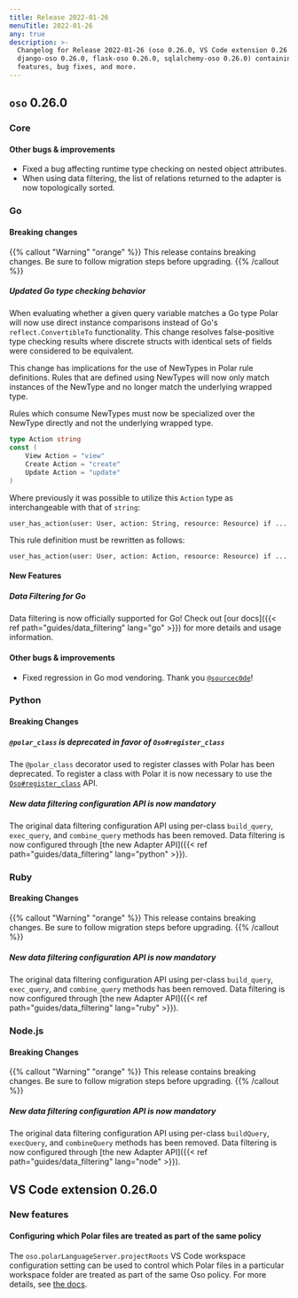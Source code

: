 ```yaml
---
title: Release 2022-01-26
menuTitle: 2022-01-26
any: true
description: >-
  Changelog for Release 2022-01-26 (oso 0.26.0, VS Code extension 0.26.0,
  django-oso 0.26.0, flask-oso 0.26.0, sqlalchemy-oso 0.26.0) containing new
  features, bug fixes, and more.
---
```


## `oso` 0.26.0

### Core

#### Other bugs & improvements

- Fixed a bug affecting runtime type checking on nested object attributes.
- When using data filtering, the list of relations returned to the adapter
  is now topologically sorted.

### Go

#### Breaking changes

{{% callout "Warning" "orange" %}}
  This release contains breaking changes. Be sure to follow migration steps
  before upgrading.
{{% /callout %}}

##### Updated Go type checking behavior

When evaluating whether a given query variable matches a Go type Polar will now use direct instance comparisons instead of Go's `reflect.ConvertibleTo` functionality. This change resolves false-positive type checking results where discrete structs with identical sets of fields were considered to be equivalent.

This change has implications for the use of NewTypes in Polar rule definitions. Rules that are defined using NewTypes will now only match instances of the NewType and no longer match the underlying wrapped type.

Rules which consume NewTypes must now be specialized over the NewType directly and not the underlying wrapped type.

```go
type Action string
const (
    View Action = "view"
    Create Action = "create"
    Update Action = "update"
)
```

Where previously it was possible to utilize this `Action` type as interchangeable with that of `string`:

```polar
user_has_action(user: User, action: String, resource: Resource) if ...
```

This rule definition must be rewritten as follows:

```polar
user_has_action(user: User, action: Action, resource: Resource) if ...
```

#### New Features

##### Data Filtering for Go

Data filtering is now officially supported for Go! Check out
[our docs]({{< ref path="guides/data_filtering" lang="go" >}})
for more details and usage information.

#### Other bugs & improvements

- Fixed regression in Go mod vendoring. Thank you
  [`@sourcec0de`](https://github.com/sourcec0de)!

### Python

#### Breaking Changes

##### `@polar_class` is deprecated in favor of `Oso#register_class`

The `@polar_class` decorator used to register classes with Polar has been deprecated. To register a class with Polar it is now necessary to use the [`Oso#register_class`](https://www.osohq.com/docs/oss/reference/api/index.html#oso.Oso.register_class) API.

##### New data filtering configuration API is now mandatory

The original data filtering configuration API using per-class `build_query`, `exec_query`, and `combine_query` methods
has been removed. Data filtering is now configured through [the new Adapter API]({{< ref path="guides/data_filtering" lang="python" >}}).

### Ruby

#### Breaking Changes

{{% callout "Warning" "orange" %}}
  This release contains breaking changes. Be sure to follow migration steps
  before upgrading.
{{% /callout %}}

##### New data filtering configuration API is now mandatory

The original data filtering configuration API using per-class `build_query`, `exec_query`, and `combine_query` methods
has been removed. Data filtering is now configured through [the new Adapter API]({{< ref path="guides/data_filtering" lang="ruby" >}}).

### Node.js

#### Breaking Changes

{{% callout "Warning" "orange" %}}
  This release contains breaking changes. Be sure to follow migration steps
  before upgrading.
{{% /callout %}}

##### New data filtering configuration API is now mandatory

The original data filtering configuration API using per-class `buildQuery`, `execQuery`, and `combineQuery` methods
has been removed. Data filtering is now configured through [the new Adapter API]({{< ref path="guides/data_filtering" lang="node" >}}).

## VS Code extension 0.26.0

### New features

#### Configuring which Polar files are treated as part of the same policy

The `oso.polarLanguageServer.projectRoots` VS Code workspace configuration
setting can be used to control which Polar files in a particular workspace
folder are treated as part of the same Oso policy. For more details, see [the
docs](reference/tooling/ide#configuring-which-polar-files-are-treated-as-part-of-the-same-policy).
